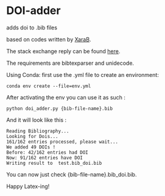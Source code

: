 # DOI-adder
adds doi to .bib files

based on codes written by [XaraB](https://tex.stackexchange.com/users/101368/xarab).

The stack exchange reply can be found [here](https://tex.stackexchange.com/questions/6810/automatically-adding-doi-fields-to-a-hand-made-bibliography).

The requirements are bibtexparser and unidecode.

Using Conda:
first use the .yml file to create an environment:

```
conda env create --file=env.yml
```

After activating the env you can use it as such :

```
python doi_adder.py {bib-file-name}.bib
```

And it will look like this :

```
Reading Bibliography...
Looking for Dois...
161/162 entries processed, please wait...
We added 49 DOIs !
Before: 42/162 entries had DOI
Now: 91/162 entries have DOI
Writing result to  test.bib_doi.bib
```

You can now just check {bib-file-name}.bib_doi.bib.

Happy Latex-ing!
